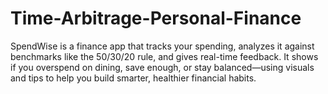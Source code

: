 # Time-Arbitrage-Personal-Finance
SpendWise is a finance app that tracks your spending, analyzes it against benchmarks like the 50/30/20 rule, and gives real-time feedback. It shows if you overspend on dining, save enough, or stay balanced—using visuals and tips to help you build smarter, healthier financial habits.
